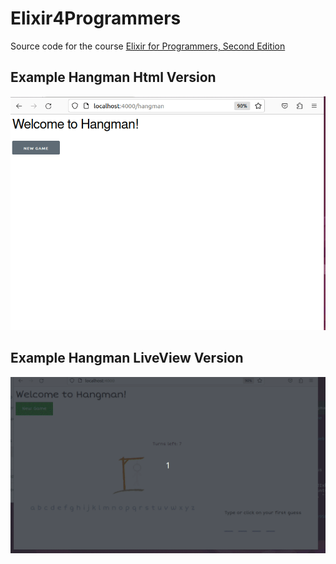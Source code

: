 
# Elixir4Programmers

Source code for the course [Elixir for Programmers, Second Edition](https://codestool.coding-gnome.com/courses/elixir-for-programmers-2)

## Example Hangman Html Version

![HangmanHmtl](img/hangamn_html.gif)



## Example Hangman LiveView Version

![HangmanHmtl](img/hangamn_live_view.gif)
